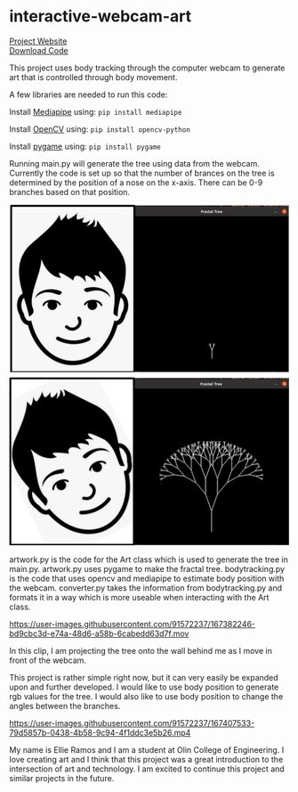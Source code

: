 # interactive-webcam-art
[Project Website](https://literate-fiesta-b84aab6c.pages.github.io/)  
[Download Code](https://github.com/olincollege/interactive-webcam-art/archive/refs/heads/main.zip)

This project uses body tracking through the computer webcam to generate art that is controlled through body movement.   

A few libraries are needed to run this code:

Install [Mediapipe](https://google.github.io/mediapipe/) using: `pip install mediapipe`

Install [OpenCV](https://pypi.org/project/opencv-python/) using: `pip install opencv-python`

Install [pygame](https://www.pygame.org/wiki/GettingStarted) using: `pip install pygame`  

Running main.py will generate the tree using data from the webcam. Currently the code is set up so that the number of brances on the tree is determined by the position of a nose on the x-axis. There can be 0-9 branches based on that position. 

![Head Upright](HeadUpright.png "Head Upright")
![Head Turned](HeadTurned.png "Head Turned")

artwork.py is the code for the Art class which is used to generate the tree in main.py. artwork.py uses pygame to make the fractal tree.
bodytracking.py is the code that uses opencv and mediapipe to estimate body position with the webcam. converter.py takes the information from bodytracking.py and formats it in a way which is more useable when interacting with the Art class.


https://user-images.githubusercontent.com/91572237/167382246-bd9cbc3d-e74a-48d6-a58b-6cabedd63d7f.mov  

In this clip, I am projecting the tree onto the wall behind me as I move in front of the webcam. 

This project is rather simple right now, but it can very easily be expanded upon and further developed. I would like to use body position to generate rgb values for the tree. I would also like to use body position to change the angles between the branches.  


https://user-images.githubusercontent.com/91572237/167407533-79d5857b-0438-4b58-9c94-4f1ddc3e5b26.mp4  





My name is Ellie Ramos and I am a student at Olin College of Engineering. I love creating art and I think that this project was a great introduction to the intersection of art and technology. I am excited to continue this project and similar projects in the future. 

